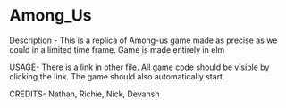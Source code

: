 # Among_Us

Description -
This is a replica of Among-us game made as precise as we could in a limited time frame.
Game is made entirely in elm

USAGE-
There is a link in other file. All game code should be visible by clicking the link.
The game should also automatically start.

CREDITS-
Nathan, Richie, Nick, Devansh

